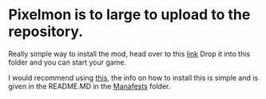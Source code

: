 # Pixelmon is to large to upload to the repository.

Really simple way to install the mod, head over to this [link](https://www.curseforge.com/minecraft/mc-mods/pixelmon)
Drop it into this folder and you can start your game.

I would recommend using [this](https://github.com/ZeroG-Network/ZeroG-Pixelmon-Obsidian-Edition/blob/main/Manafests/ZeroG-Pixlemon%20Obsidian%20Edition-1.1.4.zip),
the info on how to install this is simple and is given in the README.MD in the [Manafests](https://github.com/ZeroG-Network/ZeroG-Pixelmon-Obsidian-Edition/tree/main/Manafests) folder.
